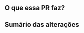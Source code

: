 <!-- Adicione aqui a linking word e o número da issue, se aplicável. -->

## O que essa PR faz?
<!-- Por favor, escreva uma descrição sobre o que foi adicionado, inclua qualquer motivação ou contexto necessário -->

## Sumário das alterações
<!-- Qual o assunto adicionado? Quais os exercícios sugeridos? -->